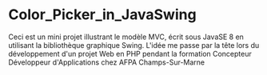# Color_Picker_in_JavaSwing
Ceci est un mini projet illustrant le modèle MVC, écrit sous JavaSE 8 en utilisant la bibliothèque graphique Swing. 
L'idée me passe par la tête lors du développement d'un projet Web en PHP pendant la formation Concepteur Développeur d'Applications chez AFPA Champs-Sur-Marne
